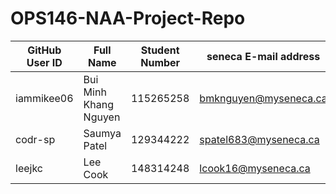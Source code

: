 # OPS146-NAA-Project-Repo
| GitHub User ID | Full Name      | Student Number  |  seneca E-mail address | 
|----------------|----------------|-----------------|------------------------|
|iammikee06|Bui Minh Khang Nguyen|115265258|bmknguyen@myseneca.ca|
|codr-sp | Saumya Patel | 129344222 | spatel683@myseneca.ca|
|leejkc | Lee Cook | 148314248 | lcook16@myseneca.ca|
